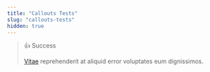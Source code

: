 ```yaml
---
title: "Callouts Tests"
slug: "callouts-tests"
hidden: true
---
```


> 👍 Success
> 
> <a href="http://www.google.com">Vitae</a> <span>reprehenderit</span> at aliquid error voluptates eum dignissimos.

